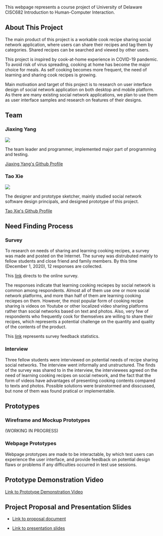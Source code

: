 This webpage represents a course project of University of Delaware CISC682 Introduction to Human-Computer Interaction.

## About This Project

The main product of this project is a workable cook recipe sharing social network application, where users can share their recipes and tag them by categories. Shared recipes can be searched and viewed by other users.

This project is inspired by cook-at-home experience in COVID-19 pandemic. To avoid risk of virus spreading, cooking at home has become the major choice for meals. As self cooking becomes more frequent, the need of learning and sharing cook recipes is growing.

Main motivation and target of this project is to research on user interface design of social network application on both desktop and mobile platform. As there are many existing social network applications, we plan to use them as user interface samples and research on features of their designs.

## Team

### Jiaxing Yang

![](https://avatars0.githubusercontent.com/u/55218421?s=460&v=4)

The team leader and programmer, implemented major part of programming and testing.

[Jiaxing Yang's Github Profile](https://github.com/jiaxingyatudel)

### Tao Xie

![](https://avatars3.githubusercontent.com/u/7379039?s=460&u=687b3bb13dae94bda046b0d74a5b1a017d2becb9&v=4)

The designer and prototype sketcher, mainly studied social network software design principals, and designed prototype of this project.

[Tao Xie's Github Profile](https://github.com/ChristopherSTAN)

## Need Finding Process

### Survey

To research on needs of sharing and learning cooking recipes, a survey was made and posted on the Internet. The survey was distrubuted mainly to fellow students and close friend and family members. By this time (December 1, 2020), 12 responses are collected.

This [link](https://docs.google.com/forms/d/e/1FAIpQLSe6FNNFOBVXOURQfh4W6RaSL6ExfVbgYcQJPau--7qes3nZqw/viewform?usp=sf_link) directs to the online survey.

The responses indicate that learning cooking reciepes by social network is common among respondents. Almost all of them use one or more social network platforms, and more than half of them are learning cooking reciepes on them. However, the most popular form of cooking recipe sharing is videos on Youtube or other localized video sharing platforms rather than social networks based on text and photos. Also, very few of respondents who frequently cook for themselves are willing to share their recipes, which represents a potential challenge on the quantity and quality of the contents of the product.

This [link](./survey_findings.md) represents survey feedback statistics.

### Interview

Three fellow students were interviewed on potential needs of recipe sharing social networks. The interview went informally and unstructured. The finds of the survey was shared to in the interview, the interviewees agreed on the need of learning cooking recipes on social network, and the fact that the form of videos have advantages of presenting cooking contents compared to texts and photos. Possible solutions were brainstormed and disscussed, but none of them was found pratical or implementable. 

## Prototypes

### Wireframe and Mockup Prototypes

(WORKING IN PROGRESS)

### Webpage Prototypes

Webpage prototypes are made to be interactable, by which test users can experience the user interface, and provide feedback on potential design flaws or problems if any difficulties occurred in test use sessions.

## Prototype Demonstration Video

[Link to Prototype Demonstration Video]()

## Project Proposal and Presentation Slides

* [Link to proposal document](./cisc682_proposal.pdf)

* [Link to presentation slides](./cisc682_presentation.pdf)